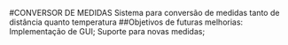 #CONVERSOR DE MEDIDAS
Sistema para conversão de medidas tanto de distância quanto temperatura
##Objetivos de futuras melhorias:
Implementação de GUI;
Suporte para novas medidas;
